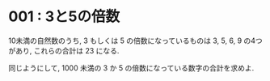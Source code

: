 # 001 : 3と5の倍数

10未満の自然数のうち, 3 もしくは 5 の倍数になっているものは 3, 5, 6, 9 の4つがあり, これらの合計は 23 になる.

同じようにして, 1000 未満の 3 か 5 の倍数になっている数字の合計を求めよ.


